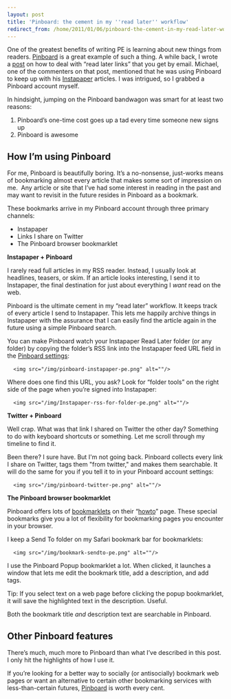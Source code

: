 ```yaml
---
layout: post
title: 'Pinboard: the cement in my ''read later'' workflow'
redirect_from: /home/2011/01/06/pinboard-the-cement-in-my-read-later-workflow/index.html
---
```

<p>One of the greatest benefits of writing PE is learning about new things from readers.&nbsp;<a href="http://pinboard.in">Pinboard</a>&nbsp;is a great example of such a thing. A while back, I wrote a&nbsp;<a href="http://www.practicallyefficient.com/2010/10/04/solving-the-pesky-read-later-link-email/">post</a>&nbsp;on how to deal with “read later links” that you get by email. Michael, one of the commenters on that post, mentioned that he was using Pinboard to keep up with his&nbsp;<a href="http://www.instapaper.com">Instapaper</a>&nbsp;articles. I was intrigued, so I grabbed a Pinboard account myself.</p><p>In hindsight, jumping on the Pinboard bandwagon was smart for at least two reasons:</p><ol><li>Pinboard’s one-time cost goes up a tad every time someone new signs up</li><li>Pinboard is awesome</li></ol><h2>How I’m using Pinboard</h2><p>For me, Pinboard is beautifully boring. It’s a no-nonsense, just-works means of bookmarking almost every article that makes some sort of impression on me. &nbsp;Any article or site that I’ve had some interest in reading in the past and may want to revisit in the future resides in Pinboard as a bookmark.</p><p>These bookmarks arrive in my Pinboard account through three primary channels:</p><ul><li>Instapaper</li><li>Links I share on Twitter</li><li>The Pinboard browser bookmarklet</li></ul><p><strong>Instapaper + Pinboard</strong></p><p>I rarely read full articles in my RSS reader. Instead, I usually look at headlines, teasers, or skim. If an article looks interesting, I send it to Instapaper, the final destination for just about everything I&nbsp;<em>want</em>&nbsp;read on the web.</p><p>Pinboard is the ultimate cement in my “read later” workflow. It keeps track of every article I send to Instapaper. This lets me happily archive things in Instapaper with the assurance that I can easily find the article again in the future using a simple Pinboard search.</p><p>You can make Pinboard watch your Instapaper Read Later folder (or any folder) by copying the folder’s RSS link into the Instapaper feed URL field in the&nbsp;<a href="http://pinboard.in/settings/">Pinboard settings</a>:</p>
  
      <img src="/img/pinboard-instapaper-pe.png" alt=""/>
  

<p>Where does one find this URL, you ask? Look for “folder tools” on the right side of the page when you’re signed into Instapaper:</p>
  
      <img src="/img/Instapaper-rss-for-folder-pe.png" alt=""/>
  

<p><strong>Twitter + Pinboard</strong></p><p>Well crap. What was that link I shared on Twitter the other day? Something to do with keyboard shortcuts or something. Let me scroll through my timeline to find it.</p><p>Been there? I sure have. But I'm not going back. Pinboard collects every link I share on Twitter, tags them "from twitter," and makes them searchable. It will do the same for you if you tell it to in your Pinboard account settings:</p>
  
      <img src="/img/pinboard-twitter-pe.png" alt=""/>
  

<p><strong>The Pinboard browser bookmarklet</strong></p><p>Pinboard offers lots of&nbsp;<a href="http://en.wikipedia.org/wiki/Bookmarklet">bookmarklets</a>&nbsp;on their “<a href="http://pinboard.in/howto/">howto</a>” page. These special bookmarks give you a lot of flexibility for bookmarking pages you encounter in your browser.</p><p>I keep a Send To folder on my Safari bookmark bar for bookmarklets:</p>
  
      <img src="/img/bookmark-sendto-pe.png" alt=""/>
  

<p>I use the Pinboard Popup bookmarklet a lot. When clicked, it launches a window that lets me edit the bookmark title, add a description, and add tags.</p><p>Tip: If you select text on a web page before clicking the popup bookmarklet, it will save the highlighted text in the description. Useful.</p><p>Both the bookmark title&nbsp;<em>and</em>&nbsp;description text are searchable in Pinboard.</p><h2>Other Pinboard features</h2><p>There’s much, much more to Pinboard than what I’ve described in this post. I only hit the highlights of how I use it.</p><p>If you’re looking for a better way to socially (or antisocially) bookmark web pages or want an alternative to certain other bookmarking services with less-than-certain futures,&nbsp;<a href="http://pinboard.in">Pinboard</a>&nbsp;is worth every cent.</p>
